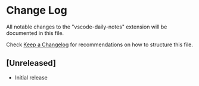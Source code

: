# Change Log

All notable changes to the "vscode-daily-notes" extension will be documented in this file.

Check [Keep a Changelog](http://keepachangelog.com/) for recommendations on how to structure this file.

## [Unreleased]

- Initial release